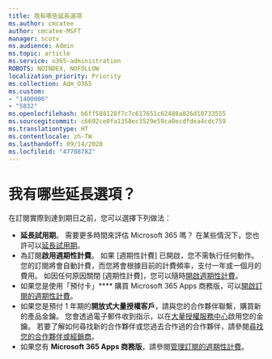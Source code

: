 ```yaml
---
title: 我有哪些延長選項
ms.author: cmcatee
author: cmcatee-MSFT
manager: scotv
ms.audience: Admin
ms.topic: article
ms.service: o365-administration
ROBOTS: NOINDEX, NOFOLLOW
localization_priority: Priority
ms.collection: Adm_O365
ms.custom:
- "1400006"
- "5832"
ms.openlocfilehash: b6ff588128f7c7c617651c62488a826d10733555
ms.sourcegitcommit: c6692ce0fa1358ec3529e59ca0ecdfdea4cdc759
ms.translationtype: HT
ms.contentlocale: zh-TW
ms.lasthandoff: 09/14/2020
ms.locfileid: "47708782"
---
```

# <a name="what-are-my-options-to-extend"></a>我有哪些延長選項？

在訂閱實際到達到期日之前，您可以選擇下列做法：

- **延長試用期**。  需要更多時間來評估 Microsoft 365 嗎？ 在某些情況下，您也許可以[延長試用期](https://docs.microsoft.com/microsoft-365/commerce/extend-your-trial)。  
- 為訂閱**啟用週期性計費**。 如果 [週期性計費] 已開啟，您不需執行任何動作。 您的訂閱將會自動計費，而您將會根據目前的計費頻率，支付一年或一個月的費用。 如因任何原因關閉 [週期性計費]，您可以隨時[開啟週期性計費](https://docs.microsoft.com/microsoft-365/commerce/subscriptions/renew-your-subscription)。
- 如果您是使用「預付卡」**** 購買 Microsoft 365 Apps 商務版，可以[開啟訂閱的週期性計費](https://docs.microsoft.com/microsoft-365/commerce/subscriptions/renew-your-subscription)。
- 如果您是預付 1 年期的**開放式大量授權客戶**，請與您的合作夥伴聯繫，購買新的產品金鑰。 您會透過電子郵件收到指示，以在[大量授權服務中心](https://go.microsoft.com/fwlink/p/?LinkID=282016)啟用您的金鑰。 若要了解如何尋找新的合作夥伴或您過去合作過的合作夥伴，請參閱[尋找您的合作夥伴或經銷商](https://docs.microsoft.com/microsoft-365/admin/manage/find-your-partner-or-reseller)。
- 如果您有 **Microsoft 365 Apps 商務版**，請參閱[管理訂閱的週期性計費](https://docs.microsoft.com/microsoft-365/commerce/subscriptions/renew-your-subscription)。
